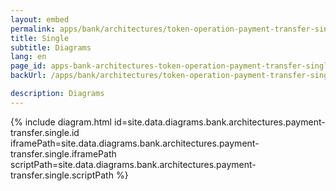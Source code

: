 ```yaml
---
layout: embed
permalink: apps/bank/architectures/token-operation-payment-transfer-single/diagrams
title: Single
subtitle: Diagrams
lang: en
page_id: apps-bank-architectures-token-operation-payment-transfer-single-diagrams
backUrl: /apps/bank/architectures/token-operation-payment-transfer-single/

description: Diagrams
---
```

{% include diagram.html id=site.data.diagrams.bank.architectures.payment-transfer.single.id iframePath=site.data.diagrams.bank.architectures.payment-transfer.single.iframePath scriptPath=site.data.diagrams.bank.architectures.payment-transfer.single.scriptPath %}